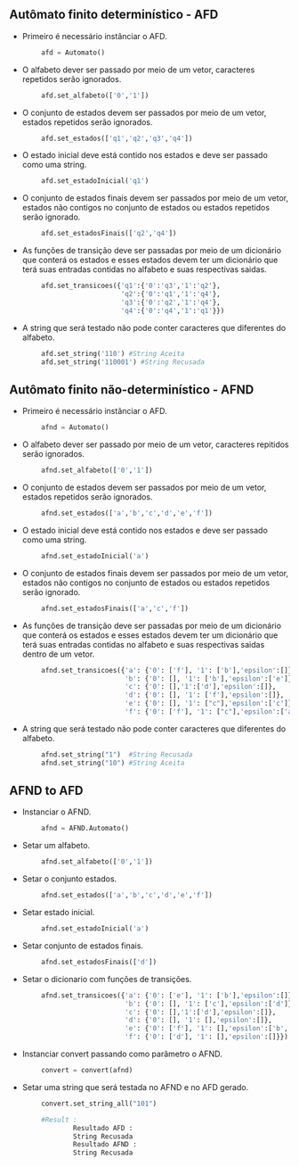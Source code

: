 ## Autômato finito determinístico - AFD

- Primeiro é necessário instânciar o AFD.

```py
        afd = Automato()
```
- O alfabeto dever ser passado por meio de um vetor, caracteres repetidos serão ignorados.

```py
        afd.set_alfabeto(['0','1']) 
```
- O conjunto de estados devem ser passados por meio de um vetor, estados repetidos serão ignorados.

```py   
        afd.set_estados(['q1','q2','q3','q4'])
```
- O estado inicial deve está contido nos estados e deve ser passado como uma string.

```py
        afd.set_estadoInicial('q1')
```
- O conjunto de estados finais devem ser passados por meio de um vetor, estados não contigos no conjunto de estados ou estados repetidos serão ignorado.

```py   
        afd.set_estadosFinais(['q2','q4'])
```
- As funções de transição deve ser passadas por meio de um dicionário que conterá os estados e esses estados devem ter um dicionário que terá suas entradas contidas no alfabeto e suas respectivas saidas.

```py    
        afd.set_transicoes({'q1':{'0':'q3','1':'q2'},
                            'q2':{'0':'q1','1':'q4'},
                            'q3':{'0':'q2','1':'q4'},
                            'q4':{'0':'q4','1':'q1'}}) 
```
- A string que será testado não pode conter caracteres que diferentes do alfabeto.

```py
        afd.set_string('110') #String Aceita
        afd.set_string('110001') #String Recusada
```

## Autômato finito não-determinístico - AFND

- Primeiro é necessário instânciar o AFD.

```py
        afnd = Automato()
```
- O alfabeto dever ser passado por meio de um vetor, caracteres repitidos serão ignorados.

```py
        afnd.set_alfabeto(['0','1']) 
```
- O conjunto de estados devem ser passados por meio de um vetor, estados repetidos serão ignorados.

```py   
        afnd.set_estados(['a','b','c','d','e','f'])
```
- O estado inicial deve está contido nos estados e deve ser passado como uma string.

```py
        afnd.set_estadoInicial('a')
```
- O conjunto de estados finais devem ser passados por meio de um vetor, estados não contigos no conjunto de estados ou estados repetidos serão ignorado.

```py   
        afnd.set_estadosFinais(['a','c','f'])
```
- As funções de transição deve ser passadas por meio de um dicionário que conterá os estados e esses estados devem ter um dicionário que terá suas entradas contidas no alfabeto e suas respectivas saidas dentro de um vetor.

```py    
        afnd.set_transicoes({'a': {'0': ['f'], '1': ['b'],'epsilon':[]},
                             'b': {'0': [], '1': ['b'],'epsilon':['e']},
                             'c': {'0': [],'1':['d'],'epsilon':[]},
                             'd': {'0': [], '1': ['f'],'epsilon':[]},
                             'e': {'0': [], '1': ["c"],'epsilon':['c']},
                             'f': {'0': ['f'], '1': ["c"],'epsilon':['a']}})  
```
- A string que será testado não pode conter caracteres que diferentes do alfabeto.

```py
        afnd.set_string("1")  #String Recusada
        afnd.set_string("10") #String Aceita
```

## AFND to AFD

- Instanciar o AFND.

```py
        afnd = AFND.Automato()
```

- Setar um alfabeto.

```py
        afnd.set_alfabeto(['0','1'])
```

- Setar o conjunto estados.

```py
        afnd.set_estados(['a','b','c','d','e','f'])
```

- Setar estado inicial.

```py
        afnd.set_estadoInicial('a')
```

- Setar conjunto de estados finais.

```py  
        afnd.set_estadosFinais(['d'])
```

- Setar o dicionario com funções de transições.

```py
        afnd.set_transicoes({'a': {'0': ['e'], '1': ['b'],'epsilon':[]},
                             'b': {'0': [], '1': ['c'],'epsilon':['d']},
                             'c': {'0': [],'1':['d'],'epsilon':[]},
                             'd': {'0': [], '1': [],'epsilon':[]},
                             'e': {'0': ['f'], '1': [],'epsilon':['b','c']},
                             'f': {'0': ['d'], '1': [],'epsilon':[]}})
```
- Instanciar convert passando como parâmetro o AFND.

```py
        convert = convert(afnd)
```

- Setar uma string que será testada no AFND e no AFD gerado.

```py
        convert.set_string_all("101")

        #Result :
                Resultado AFD : 
                String Recusada
                Resultado AFND : 
                String Recusada
```